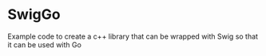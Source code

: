 SwigGo
======

Example code to create a c++ library that can be wrapped with Swig so that it can be used with Go
